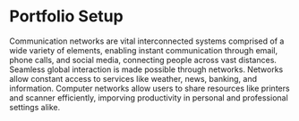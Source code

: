 # Portfolio Setup

Communication networks are vital interconnected systems comprised of a wide variety of elements, enabling instant communication through email, phone calls, and social media, connecting people across vast distances. Seamless global interaction is made possible through networks. Networks allow constant access to services like weather, news, banking, and information. Computer networks allow users to share resources like printers and scanner efficiently, imporving productivity in personal and professional settings alike.
